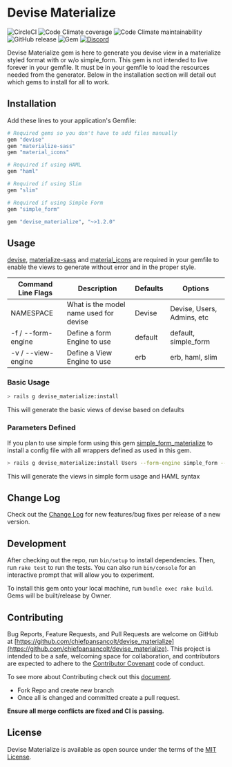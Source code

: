 # Devise Materialize

![CircleCI](https://img.shields.io/circleci/build/gh/chiefpansancolt/devise_materialize/master?logo=circleci&style=flat-square)
![Code Climate coverage](https://img.shields.io/codeclimate/coverage/chiefpansancolt/devise_materialize?logo=code%20climate&style=flat-square)
![Code Climate maintainability](https://img.shields.io/codeclimate/maintainability/chiefpansancolt/devise_materialize?logo=code%20climate&style=flat-square)
![GitHub release](https://img.shields.io/github/release/chiefpansancolt/devise_materialize?logo=github&style=flat-square)
![Gem](https://img.shields.io/gem/dt/devise_materialize?logo=rubygems&style=flat-square)
[![Discord](https://img.shields.io/discord/450095227185659905?label=Discord&logo=discord&style=flat-square)](https://discord.gg/FPfA3w6)

Devise Materialize gem is here to generate you devise view in a materialize styled format with or w/o simple_form.
This gem is not intended to live forever in your gemfile. It must be in your gemfile to load the resources needed from the generator.
Below in the installation section will detail out which gems to install for all to work.

## Installation

Add these lines to your application's Gemfile:

```ruby
# Required gems so you don't have to add files manually
gem "devise"
gem "materialize-sass"
gem "material_icons"

# Required if using HAML
gem "haml"

# Required if using Slim
gem "slim"

# Required if using Simple Form
gem "simple_form"

gem "devise_materialize", "~>1.2.0"
```

## Usage

[devise](https://github.com/plataformatec/devise), [materialize-sass](https://github.com/mkhairi/materialize-sass) and [material_icons](https://github.com/Angelmmiguel/material_icons) are required in your gemfile to enable the views to generate without error and in the proper style.

| Command Line Flags      | Description                            | Defaults | Options                  |
| ----------------------- | -------------------------------------- | -------- | ------------------------ |
| NAMESPACE               | What is the model name used for devise | Devise   | Devise, Users, Admins, etc |
| -f / --form-engine      | Define a form Engine to use            | default  | default, simple_form     |
| -v / --view-engine      | Define a View Engine to use            | erb      | erb, haml, slim          |

### Basic Usage

```bash
> rails g devise_materialize:install
```

This will generate the basic views of devise based on defaults

### Parameters Defined

If you plan to use simple form using this gem [simple_form_materialize](https://github.com/chiefpansancolt/simple_form_materialize) to install a config file with all wrappers defined as used in this gem.

```bash
> rails g devise_materialize:install Users --form-engine simple_form --view-engine haml
```

This will generate the views in simple form usage and HAML syntax

## Change Log

Check out the [Change Log](https://github.com/chiefpansancolt/devise_materialize/blob/master/CHANGELOG.md) for new features/bug fixes per release of a new version.

## Development

After checking out the repo, run `bin/setup` to install dependencies. Then, run `rake test` to run the tests. You can also run `bin/console` for an interactive prompt that will allow you to experiment.

To install this gem onto your local machine, run `bundle exec rake build`. Gems will be built/release by Owner.

## Contributing

Bug Reports, Feature Requests, and Pull Requests are welcome on GitHub at [https://github.com/chiefpansancolt/devise_materialize](https://github.com/chiefpansancolt/devise_materialize). This project is intended to be a safe, welcoming space for collaboration, and contributors are expected to adhere to the [Contributor Covenant](https://github.com/chiefpansancolt/devise_materialize/blob/master/CODE_OF_CONDUCT.md) code of conduct.

To see more about Contributing check out this [document](https://github.com/chiefpansancolt/devise_materialize/blob/master/CONTRIBUTING.md).

- Fork Repo and create new branch
- Once all is changed and committed create a pull request.

**Ensure all merge conflicts are fixed and CI is passing.**

## License

Devise Materialize is available as open source under the terms of the [MIT License](http://opensource.org/licenses/MIT).
